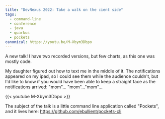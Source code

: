 ```yaml
---
title: "DevNexus 2022: Take a walk on the cient side"
tags:
  - command-line
  - conference
  - java
  - quarkus
  - pockets
canonical: https://youtu.be/M-Xbym3Dbpo
---
```

A new talk! I have two recorded versions, but few charts, as this one was mostly code. 

My daughter figured out how to text me in the middle of it. The notifications appeared on my ipad, so I could see them while the audience couldn't, but I'd like to know if you would have been able to keep a straight face as the notifications arrived: "mom"... "mom"..."mom"...

{{< youtube M-Xbym3Dbpo >}}

The subject of the talk is a little command line application called "Pockets", and it lives here: https://github.com/ebullient/pockets-cli